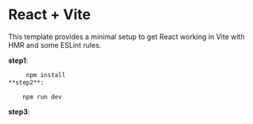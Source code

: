 # React + Vite

This template provides a minimal setup to get React working in Vite with HMR and some ESLint rules.

**step1**: 
  ``` bash
       npm install
**step2**:
```
        npm run dev
**step3**:
    